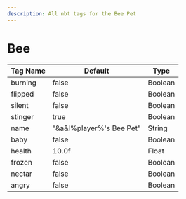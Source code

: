```yaml
---
description: All nbt tags for the Bee Pet
---
```



# Bee

| Tag Name     | Default                                                            | Type                                         |
| - | - | - |
| burning | false | Boolean |
| flipped | false | Boolean |
| silent | false | Boolean |
| stinger | true | Boolean |
| name | "&a&l%player%'s Bee Pet" | String |
| baby | false | Boolean |
| health | 10.0f | Float |
| frozen | false | Boolean |
| nectar | false | Boolean |
| angry | false | Boolean |
